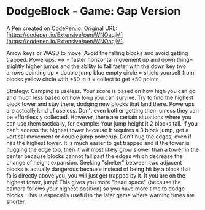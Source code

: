 # DodgeBlock - Game: Gap Version

A Pen created on CodePen.io. Original URL: [https://codepen.io/Extensive/pen/WNOaqjM](https://codepen.io/Extensive/pen/WNOaqjM).

Arrow keys or WASD to move. Avoid the falling blocks and avoid getting trapped.
Powerups:
<-> = faster horizontal movement
up and down thing= slightly higher jumps and the ability to fall faster with the down key
two arrows pointing up = double jump
blue empty circle = shield yourself from blocks
yellow circle with +50 in it = collect to get +50 points

Strategy:
Camping is useless. Your score is based on how high you can go and much less based on how long you can survive. Try to find the highest block tower and stay there, dodging new blocks that land there.
Powerups are actually kind of useless. Don't even bother getting them unless they can be effortlessly collected. However, there are certain situations where you can use them tactically, for example:
Your jump height it 2 blocks tall. If you can't access the highest tower because it requires a 3 block jump, get a vertical movement or double jump powerup.
Don't hug the edges, even if has the highest tower. It is much easier to get trapped and if the tower is hugging the edge too, then it will most likely grow slower than a tower in the center because blocks cannot fall past the edges which decrease the change of height expansion.
Seeking "shelter" between two adjacent blocks is actually dangerous because instead of being hit by a block that falls directly above you, you will just get trapped by it.
It you are on the highest tower, jump! This gives you more "head space" (because the camera follows your highest position) so you have more time to dodge blocks. This is especially useful in the later game where warning times are shorter.

